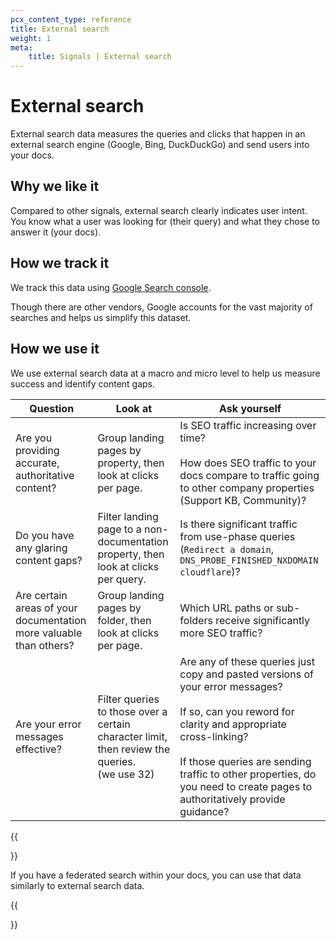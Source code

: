 ```yaml
---
pcx_content_type: reference
title: External search
weight: 1
meta:
    title: Signals | External search
---
```


# External search

External search data measures the queries and clicks that happen in an external search engine (Google, Bing, DuckDuckGo) and send users into your docs.

## Why we like it

Compared to other signals, external search clearly indicates user intent. You know what a user was looking for (their query) and what they chose to answer it (your docs).

## How we track it

We track this data using [Google Search console](https://search.google.com/search-console/about).

Though there are other vendors, Google accounts for the vast majority of searches and helps us simplify this dataset.

## How we use it

We use external search data at a macro and micro level to help us measure success and identify content gaps.

| Question | Look at | Ask yourself |
| --- | --- | --- |
| Are you providing accurate, authoritative content? | Group landing pages by property, then look at clicks per page. | Is SEO traffic increasing over time?<br/><br/>How does SEO traffic to your docs compare to traffic going to other company properties (Support KB, Community)? |
| Do you have any glaring content gaps? | Filter landing page to a non-documentation property, then look at clicks per query. | Is there significant traffic from use-phase queries (`Redirect a domain`, `DNS_PROBE_FINISHED_NXDOMAIN cloudflare`)? |
| Are certain areas of your documentation more valuable than others? | Group landing pages by folder, then look at clicks per page. | Which URL paths or sub-folders receive significantly more SEO traffic? |
| Are your error messages effective? | Filter queries to those over a certain character limit, then review the queries.<br/>(we use 32) | Are any of these queries just copy and pasted versions of your error messages?<br/><br/>If so, can you reword for clarity and appropriate cross-linking?<br/><br/>If those queries are sending traffic to other properties, do you need to create pages to authoritatively provide guidance? |


{{<Aside type="note">}}

If you have a federated search within your docs, you can use that data similarly to external search data.

{{</Aside>}}